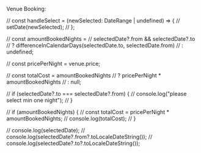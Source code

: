Venue Booking:

  // const handleSelect = (newSelected: DateRange | undefined) => {
  //   setDate(newSelected);
  // };

  // const amountBookedNights =
  //   selectedDate?.from && selectedDate?.to
  //     ? differenceInCalendarDays(selectedDate.to, selectedDate.from)
  //     : undefined;

  // const pricePerNight = venue.price;

  // const totalCost = amountBookedNights
  //   ? pricePerNight * amountBookedNights
  //   : null;

  // if (selectedDate?.to === selectedDate?.from) {
  //   console.log("please select min one night");
  // }

  // if (amountBookedNights) {
  //   const totalCost = pricePerNight * amountBookedNights;
  //   console.log(totalCost);
  // }

  // console.log(selectedDate);
  // console.log(selectedDate?.from?.toLocaleDateString());
  // console.log(selectedDate?.to?.toLocaleDateString());